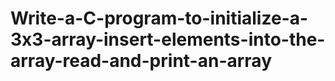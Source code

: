 # Write-a-C-program-to-initialize-a-3x3-array-insert-elements-into-the-array-read-and-print-an-array